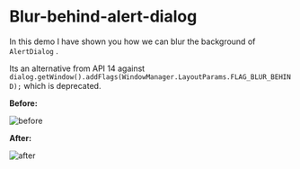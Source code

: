 # Blur-behind-alert-dialog

In this demo I have shown you how we can blur the background of `AlertDialog` .

Its an alternative from API 14 against `dialog.getWindow().addFlags(WindowManager.LayoutParams.FLAG_BLUR_BEHIND);` 
which is deprecated.

<b>Before:</b>

![before](https://cloud.githubusercontent.com/assets/10304040/10558668/27e70d00-74f6-11e5-9844-8374658501f2.png)

<b>After:</b>

![after](https://cloud.githubusercontent.com/assets/10304040/10558669/27e72fd8-74f6-11e5-99b5-b608c7a8fb1e.png)

